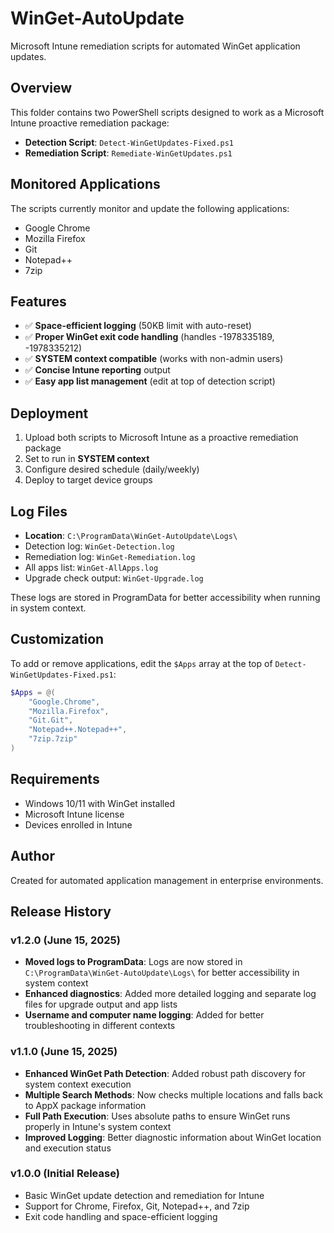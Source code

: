 # WinGet-AutoUpdate

Microsoft Intune remediation scripts for automated WinGet application updates.

## Overview

This folder contains two PowerShell scripts designed to work as a Microsoft Intune proactive remediation package:

- **Detection Script**: `Detect-WinGetUpdates-Fixed.ps1`
- **Remediation Script**: `Remediate-WinGetUpdates.ps1`

## Monitored Applications

The scripts currently monitor and update the following applications:
- Google Chrome
- Mozilla Firefox
- Git
- Notepad++
- 7zip

## Features

- ✅ **Space-efficient logging** (50KB limit with auto-reset)
- ✅ **Proper WinGet exit code handling** (handles -1978335189, -1978335212)
- ✅ **SYSTEM context compatible** (works with non-admin users)
- ✅ **Concise Intune reporting** output
- ✅ **Easy app list management** (edit at top of detection script)

## Deployment

1. Upload both scripts to Microsoft Intune as a proactive remediation package
2. Set to run in **SYSTEM context**
3. Configure desired schedule (daily/weekly)
4. Deploy to target device groups

## Log Files

- **Location**: `C:\ProgramData\WinGet-AutoUpdate\Logs\`
- Detection log: `WinGet-Detection.log`
- Remediation log: `WinGet-Remediation.log`
- All apps list: `WinGet-AllApps.log`
- Upgrade check output: `WinGet-Upgrade.log`

These logs are stored in ProgramData for better accessibility when running in system context.

## Customization

To add or remove applications, edit the `$Apps` array at the top of `Detect-WinGetUpdates-Fixed.ps1`:

```powershell
$Apps = @(
    "Google.Chrome",
    "Mozilla.Firefox", 
    "Git.Git",
    "Notepad++.Notepad++",
    "7zip.7zip"
)
```

## Requirements

- Windows 10/11 with WinGet installed
- Microsoft Intune license
- Devices enrolled in Intune

## Author

Created for automated application management in enterprise environments.

## Release History

### v1.2.0 (June 15, 2025)

- **Moved logs to ProgramData**: Logs are now stored in `C:\ProgramData\WinGet-AutoUpdate\Logs\` for better accessibility in system context
- **Enhanced diagnostics**: Added more detailed logging and separate log files for upgrade output and app lists
- **Username and computer name logging**: Added for better troubleshooting in different contexts

### v1.1.0 (June 15, 2025)

- **Enhanced WinGet Path Detection**: Added robust path discovery for system context execution
- **Multiple Search Methods**: Now checks multiple locations and falls back to AppX package information
- **Full Path Execution**: Uses absolute paths to ensure WinGet runs properly in Intune's system context
- **Improved Logging**: Better diagnostic information about WinGet location and execution status

### v1.0.0 (Initial Release)

- Basic WinGet update detection and remediation for Intune
- Support for Chrome, Firefox, Git, Notepad++, and 7zip
- Exit code handling and space-efficient logging
